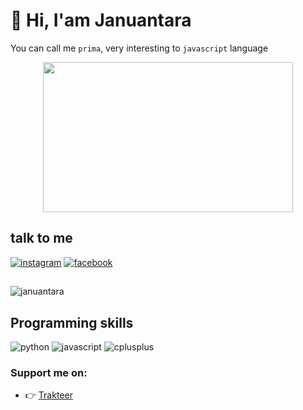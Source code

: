 # :wave: Hi, I'am Januantara

You can call me `prima`, very interesting to `javascript` language

<p align="center">
    <img src="https://i.gifer.com/fetch/w300-preview/86/865a8c96389a6feed2213a9dc5af4291.gif" height="240" width="400"/>
</p>

## talk to me

[![instagram](https://img.shields.io/badge/Instagram-E4405F?style=for-the-badge&logo=instagram&logoColor=white)](https://www.instagram.com/c0derz_hax0r)
[![facebook](https://img.shields.io/badge/Facebook-00599C?style=for-the-badge&logo=facebook&logoColor=white)](https://web.facebook.com/s3ct0r.cr3w)

##

<p><img align="center" src="https://github-readme-streak-stats.herokuapp.com/?user=coderzhaxor&" alt="januantara" /></p>


## Programming skills

![python](https://img.shields.io/badge/Python-16a085?style=for-the-badge&logo=Python&logoColor=white)
![javascript](https://img.shields.io/badge/JavaScript-323330?style=for-the-badge&logo=javascript&logoColor=F7DF1E)
![cplusplus](https://img.shields.io/badge/C%2B%2B-00599C?style=for-the-badge&logo=c%2B%2B&logoColor=white)

### Support me on:

- 👉 [Trakteer](https://trakteer.id/c0derzhax0r/tip?utm_source=github)
